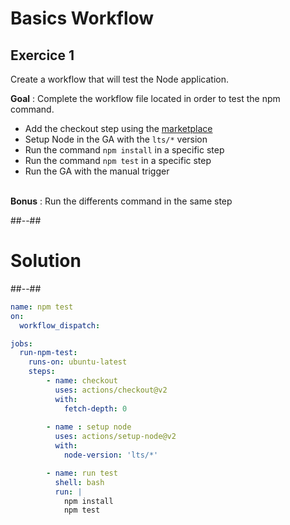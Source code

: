 <!-- .slide: class="exercice" -->

# Basics Workflow
## Exercice 1

Create a workflow that will test the Node application.

**Goal** : Complete the workflow file located in order to test the npm command.


 
<ul>
    <li class="fragment">Add the checkout step using the <a href="https://github.com/marketplace/actions/checkout">marketplace</a></li>
    <li class="fragment">Setup Node in the GA with the <code>lts/*</code> version</li>
    <li class="fragment">Run the command <code>npm install</code> in a specific step</li>
    <li class="fragment">Run the command <code>npm test</code> in a specific step</li>
    <li class="fragment">Run the GA with the manual trigger</li>
</ul>
<div class="fragment"> </br><strong>Bonus</strong> : Run the differents command in the same step </div>


##--##
<!-- .slide: class="transition blue"-->

# Solution

##--##
<!-- .slide: class="with-code" -->

```yaml
name: npm test
on: 
  workflow_dispatch:

jobs:
  run-npm-test:
    runs-on: ubuntu-latest
    steps:
        - name: checkout
          uses: actions/checkout@v2
          with:
            fetch-depth: 0
            
        - name : setup node
          uses: actions/setup-node@v2
          with:
            node-version: 'lts/*'

        - name: run test
          shell: bash
          run: |  
            npm install
            npm test
```